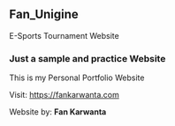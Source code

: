 ## Fan_Unigine
E-Sports Tournament Website

### Just a sample and practice Website

This is my Personal Portfolio Website

Visit: https://fankarwanta.com

Website by: **Fan Karwanta**
